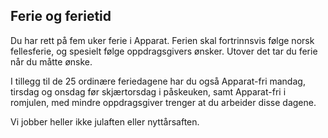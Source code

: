 ## Ferie og ferietid

Du har rett på fem uker ferie i Apparat.
Ferien skal fortrinnsvis følge norsk fellesferie, og spesielt følge oppdragsgivers ønsker.
Utover det tar du ferie når du måtte ønske.

I tillegg til de 25 ordinære feriedagene har du også Apparat-fri mandag, tirsdag og onsdag før skjærtorsdag i påskeuken,
samt Apparat-fri i romjulen, med mindre oppdragsgiver trenger at du arbeider disse dagene.

Vi jobber heller ikke julaften eller nyttårsaften.
